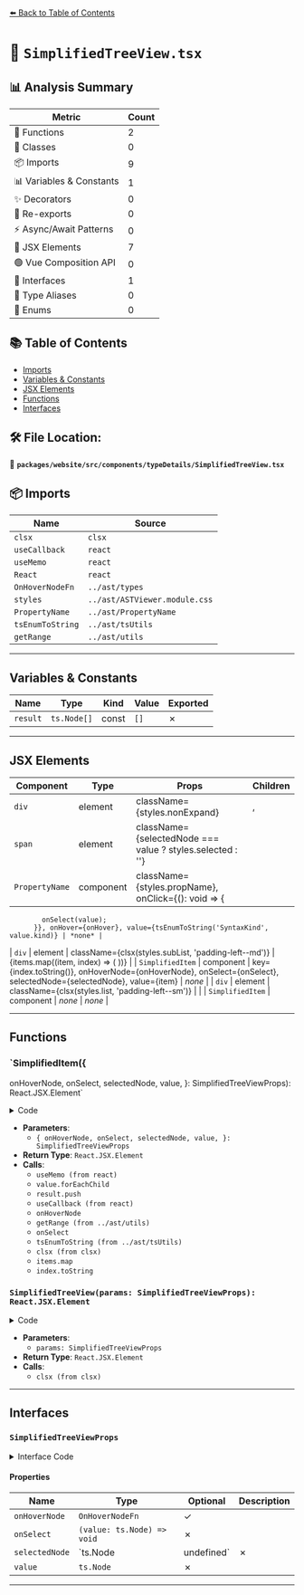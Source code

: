 [⬅️ Back to Table of Contents](../../../../../index.md)

# 📄 `SimplifiedTreeView.tsx`

## 📊 Analysis Summary

| Metric | Count |
|--------|-------|
| 🔧 Functions | 2 |
| 🧱 Classes | 0 |
| 📦 Imports | 9 |
| 📊 Variables & Constants | 1 |
| ✨ Decorators | 0 |
| 🔄 Re-exports | 0 |
| ⚡ Async/Await Patterns | 0 |
| 💠 JSX Elements | 7 |
| 🟢 Vue Composition API | 0 |
| 📐 Interfaces | 1 |
| 📑 Type Aliases | 0 |
| 🎯 Enums | 0 |

## 📚 Table of Contents

- [Imports](#imports)
- [Variables & Constants](#variables-constants)
- [JSX Elements](#jsx-elements)
- [Functions](#functions)
- [Interfaces](#interfaces)

## 🛠️ File Location:
📂 **`packages/website/src/components/typeDetails/SimplifiedTreeView.tsx`**

## 📦 Imports

| Name | Source |
|------|--------|
| `clsx` | `clsx` |
| `useCallback` | `react` |
| `useMemo` | `react` |
| `React` | `react` |
| `OnHoverNodeFn` | `../ast/types` |
| `styles` | `../ast/ASTViewer.module.css` |
| `PropertyName` | `../ast/PropertyName` |
| `tsEnumToString` | `../ast/tsUtils` |
| `getRange` | `../ast/utils` |


---

## Variables & Constants

| Name | Type | Kind | Value | Exported |
|------|------|------|-------|----------|
| `result` | `ts.Node[]` | const | `[]` | ✗ |


---

## JSX Elements

| Component | Type | Props | Children |
|-----------|------|-------|----------|
| `div` | element | className={styles.nonExpand} | <span>, <div> |
| `span` | element | className={selectedNode === value ? styles.selected : ''} | <PropertyName> |
| `PropertyName` | component | className={styles.propName}, onClick={(): void => {
            onSelect(value);
          }}, onHover={onHover}, value={tsEnumToString('SyntaxKind', value.kind)} | *none* |
| `div` | element | className={clsx(styles.subList, 'padding-left--md')} | {items.map((item, index) => (
          <SimplifiedItem
            key={index.toString()}
            onHoverNode={onHoverNode}
            onSelect={onSelect}
            selectedNode={selectedNode}
            value={item}
          />
        ))} |
| `SimplifiedItem` | component | key={index.toString()}, onHoverNode={onHoverNode}, onSelect={onSelect}, selectedNode={selectedNode}, value={item} | *none* |
| `div` | element | className={clsx(styles.list, 'padding-left--sm')} | <SimplifiedItem> |
| `SimplifiedItem` | component | *none* | *none* |


---

## Functions

### `SimplifiedItem({
  onHoverNode,
  onSelect,
  selectedNode,
  value,
}: SimplifiedTreeViewProps): React.JSX.Element`

<details><summary>Code</summary>

```ts
function SimplifiedItem({
  onHoverNode,
  onSelect,
  selectedNode,
  value,
}: SimplifiedTreeViewProps): React.JSX.Element {
  const items = useMemo(() => {
    const result: ts.Node[] = [];
    value.forEachChild(child => {
      result.push(child);
    });
    return result;
  }, [value]);

  const onHover = useCallback(
    (v: boolean) => {
      if (onHoverNode) {
        return onHoverNode(v ? getRange(value, 'tsNode') : undefined);
      }
    },
    [onHoverNode, value],
  );

  return (
    <div className={styles.nonExpand}>
      <span className={selectedNode === value ? styles.selected : ''}>
        <PropertyName
          className={styles.propName}
          onClick={(): void => {
            onSelect(value);
          }}
          onHover={onHover}
          value={tsEnumToString('SyntaxKind', value.kind)}
        />
      </span>

      <div className={clsx(styles.subList, 'padding-left--md')}>
        {items.map((item, index) => (
          <SimplifiedItem
            key={index.toString()}
            onHoverNode={onHoverNode}
            onSelect={onSelect}
            selectedNode={selectedNode}
            value={item}
          />
        ))}
      </div>
    </div>
  );
}
```
</details>

- **Parameters**:
  - `{
  onHoverNode,
  onSelect,
  selectedNode,
  value,
}: SimplifiedTreeViewProps`
- **Return Type**: `React.JSX.Element`
- **Calls**:
  - `useMemo (from react)`
  - `value.forEachChild`
  - `result.push`
  - `useCallback (from react)`
  - `onHoverNode`
  - `getRange (from ../ast/utils)`
  - `onSelect`
  - `tsEnumToString (from ../ast/tsUtils)`
  - `clsx (from clsx)`
  - `items.map`
  - `index.toString`
### `SimplifiedTreeView(params: SimplifiedTreeViewProps): React.JSX.Element`

<details><summary>Code</summary>

```ts
export function SimplifiedTreeView(
  params: SimplifiedTreeViewProps,
): React.JSX.Element {
  return (
    <div className={clsx(styles.list, 'padding-left--sm')}>
      <SimplifiedItem {...params} />
    </div>
  );
}
```
</details>

- **Parameters**:
  - `params: SimplifiedTreeViewProps`
- **Return Type**: `React.JSX.Element`
- **Calls**:
  - `clsx (from clsx)`

---

## Interfaces

### `SimplifiedTreeViewProps`

<details><summary>Interface Code</summary>

```ts
export interface SimplifiedTreeViewProps {
  readonly onHoverNode?: OnHoverNodeFn;
  readonly onSelect: (value: ts.Node) => void;
  readonly selectedNode: ts.Node | undefined;
  readonly value: ts.Node;
}
```
</details>

#### Properties

| Name | Type | Optional | Description |
|------|------|----------|-------------|
| `onHoverNode` | `OnHoverNodeFn` | ✓ |  |
| `onSelect` | `(value: ts.Node) => void` | ✗ |  |
| `selectedNode` | `ts.Node | undefined` | ✗ |  |
| `value` | `ts.Node` | ✗ |  |


---